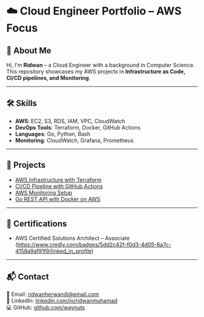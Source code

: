 # ☁️ Cloud Engineer Portfolio – AWS Focus

## 👤 About Me
Hi, I’m **Ridwan** – a Cloud Engineer with a background in Computer Science.  
This repository showcases my AWS projects in **Infrastructure as Code, CI/CD pipelines, and Monitoring**.

---

## 🛠️ Skills
- **AWS**: EC2, S3, RDS, IAM, VPC, CloudWatch  
- **DevOps Tools**: Terraform, Docker, GitHub Actions  
- **Languages**: Go, Python, Bash  
- **Monitoring**: CloudWatch, Grafana, Prometheus  

---

## 🚀 Projects
- [AWS Infrastructure with Terraform](./projects/aws-terraform-infra)  
- [CI/CD Pipeline with GitHub Actions](./projects/aws-cicd-pipeline)  
- [AWS Monitoring Setup](./projects/aws-monitoring)  
- [Go REST API with Docker on AWS](./projects/aws-go-restapi-docker)  

---

## 📜 Certifications
- AWS Certified Solutions Architect – Associate (https://www.credly.com/badges/5dd2c42f-f0d3-4d05-8a7c-4158a9af91f9/linked_in_profile)

---

## 📬 Contact
📧 Email: ridwanherwandi@email.com  
💼 LinkedIn: [linkedin.com/in/ridwanmuhamad](https://www.linkedin.com/in/ridwanmuhamad/)  
💻 GitHub: [github.com/waynuts](https://github.com/waynuts)  
